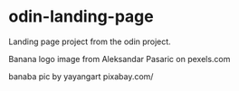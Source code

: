 # odin-landing-page
Landing page project from the odin project.

Banana logo image from Aleksandar Pasaric on pexels.com

banaba pic by yayangart pixabay.com/
